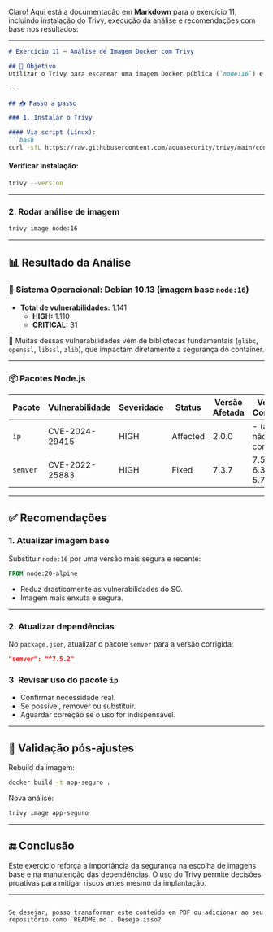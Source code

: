 Claro! Aqui está a documentação em **Markdown** para o exercício 11, incluindo instalação do Trivy, execução da análise e recomendações com base nos resultados:

---

```markdown
# Exercício 11 – Análise de Imagem Docker com Trivy

## 🎯 Objetivo
Utilizar o Trivy para escanear uma imagem Docker pública (`node:16`) e identificar vulnerabilidades de segurança, com foco nas classificadas como `HIGH` ou `CRITICAL`.

---

## 📥 Passo a passo

### 1. Instalar o Trivy

#### Via script (Linux):
```bash
curl -sfL https://raw.githubusercontent.com/aquasecurity/trivy/main/contrib/install.sh | sh -s -- -b /usr/local/bin
```

#### Verificar instalação:
```bash
trivy --version
```

---

### 2. Rodar análise de imagem
```bash
trivy image node:16
```

---

## 📊 Resultado da Análise

### 🔧 Sistema Operacional: Debian 10.13 (imagem base `node:16`)
- **Total de vulnerabilidades:** 1.141
  - **HIGH:** 1.110
  - **CRITICAL:** 31

🔴 Muitas dessas vulnerabilidades vêm de bibliotecas fundamentais (`glibc`, `openssl`, `libssl`, `zlib`), que impactam diretamente a segurança do container.

---

### 📦 Pacotes Node.js

| Pacote | Vulnerabilidade | Severidade | Status | Versão Afetada | Versão Corrigida |
|--------|------------------|------------|--------|----------------|------------------|
| `ip`   | CVE-2024-29415   | HIGH       | Affected | 2.0.0        | - (ainda não corrigida) |
| `semver` | CVE-2022-25883 | HIGH       | Fixed   | 7.3.7         | 7.5.2, 6.3.1, 5.7.2 |

---

## ✅ Recomendações

### 1. **Atualizar imagem base**
Substituir `node:16` por uma versão mais segura e recente:

```dockerfile
FROM node:20-alpine
```

- Reduz drasticamente as vulnerabilidades do SO.
- Imagem mais enxuta e segura.

---

### 2. **Atualizar dependências**
No `package.json`, atualizar o pacote `semver` para a versão corrigida:

```json
"semver": "^7.5.2"
```

### 3. **Revisar uso do pacote `ip`**
- Confirmar necessidade real.
- Se possível, remover ou substituir.
- Aguardar correção se o uso for indispensável.

---

## 🧪 Validação pós-ajustes

Rebuild da imagem:
```bash
docker build -t app-seguro .
```

Nova análise:
```bash
trivy image app-seguro
```

---

## 🔚 Conclusão

Este exercício reforça a importância da segurança na escolha de imagens base e na manutenção das dependências. O uso do Trivy permite decisões proativas para mitigar riscos antes mesmo da implantação.

---
```

Se desejar, posso transformar este conteúdo em PDF ou adicionar ao seu repositório como `README.md`. Deseja isso?